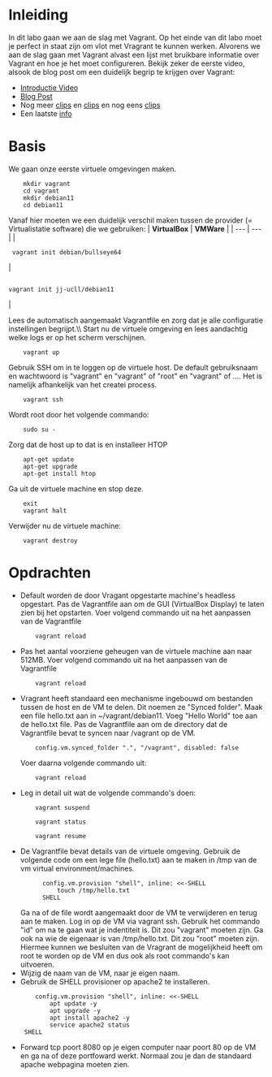 # Inleiding
In dit labo gaan we aan de slag met Vagrant. Op het einde van dit labo moet je perfect in staat zijn om vlot met Vragrant te kunnen werken. Alvorens we aan de slag gaan met Vagrant alvast een lijst met bruikbare informatie over Vagrant en hoe je het moet configureren. Bekijk zeker de eerste video, alsook de blog post om een duidelijk begrip te krijgen over Vagrant:

- [Introductie Video](https://www.youtube.com/watch?v=wlogPKBEuUM)
- [Blog Post](https://opensource.com/resources/vagrant)
- Nog meer [clips](https://www.youtube.com/watch?v=a6W1hF9CgDQ) en [clips](https://www.youtube.com/watch?v=sr9pUpSAexE) en nog eens [clips](https://www.youtube.com/watch?v=vBreXjkizgo)
- Een laatste [info](https://ostechnix.com/vagrant-tutorial-getting-started-with-vagrant/)

# Basis
We gaan onze eerste virtuele omgevingen maken.
```
    mkdir vagrant
    cd vagrant
    mkdir debian11
    cd debian11
```
Vanaf hier moeten we een duidelijk verschil maken tussen de provider (= Virtualistatie software) die we gebruiken:
| **VirtualBox** | **VMWare** |
| --- | --- |
|<pre><code>    vagrant init debian/bullseye64</code></pre> | <pre><code>     vagrant init jj-ucll/debian11</code></pre> |

Lees de automatisch aangemaakt Vagrantfile en zorg dat je alle configuratie instellingen begrijpt.\\\\
Start nu de virtuele omgeving en lees aandachtig welke logs er op het scherm verschijnen.
```
    vagrant up
```
Gebruik SSH om in te loggen op de virtuele host. De default gebruiksnaam en wachtwoord is "vagrant" en "vagrant" of "root" en "vagrant" of .... Het is namelijk afhankelijk van het createi process.
```
    vagrant ssh
```
Wordt root door het volgende commando:
```
    sudo su -
```
Zorg dat de host up to dat is en installeer HTOP
```
    apt-get update
    apt-get upgrade
    apt-get install htop
```
Ga uit de virtuele machine en stop deze.
```
    exit
    vagrant halt
```
Verwijder nu de virtuele machine:
```
    vagrant destroy
```
# Opdrachten

- Default worden de door Vragant opgestarte machine's headless opgestart. Pas de Vagrantfile aan om de GUI (VirtualBox Display) te laten zien bij het opstarten. Voer volgend commando uit na het aanpassen van de Vagrantfile
  ```
      vagrant reload
  ```
- Pas het aantal voorziene geheugen van de virtuele machine aan naar 512MB. Voer volgend commando uit na het aanpassen van de Vagrantfile
  ```
      vagrant reload
  ```
- Vragrant heeft standaard een mechanisme ingebouwd om bestanden tussen de host en de VM te delen. Dit noemen ze "Synced folder". Maak een file hello.txt aan in ~/vagrant/debian11. Voeg "Hello World" toe aan de hello.txt file. Pas de Vagrantfile aan om de directory dat de Vagrantfile bevat te syncen naar /vagrant op de VM.
  ```
      config.vm.synced_folder ".", "/vagrant", disabled: false
  ```
  Voer daarna volgende commando uit:
  ```
      vagrant reload
  ```
- Leg in detail uit wat de volgende commando's doen:
  ```
      vagrant suspend

      vagrant status
      
      vagrant resume
  ```
- De Vagrantfile bevat details van de virtuele omgeving. Gebruik de volgende code om een lege file (hello.txt) aan te maken in /tmp van de vm virtual environment/machines.
  ```
        config.vm.provision "shell", inline: <<-SHELL
            touch /tmp/hello.txt
        SHELL
  ```
  Ga na of de file wordt aangemaakt door de VM te verwijderen en terug aan te maken. Log in op de VM via vagrant ssh. Gebruik het commando "id" om na te gaan wat je indentiteit is. Dit zou "vagrant" moeten zijn. Ga ook na wie de eigenaar is van /tmp/hello.txt. Dit zou "root" moeten zijn. Hiermee kunnen we besluiten van de Vragrant de mogelijkheid heeft om root te worden op de VM en dus ook als root commando's kan uitvoeren.
- Wijzig de naam van de VM, naar je eigen naam.
- Gebruik de SHELL provisioner op apache2 te installeren.
  ```
      config.vm.provision "shell", inline: <<-SHELL
          apt update -y
          apt upgrade -y
          apt install apache2 -y
          service apache2 status
   SHELL
   ```
- Forward tcp poort 8080 op je eigen computer naar poort 80 op de VM en ga na of deze portfoward werkt. Normaal zou je dan de standaard apache webpagina moeten zien.
